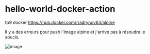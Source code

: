 # hello-world-docker-action
tp9 docker
https://hub.docker.com/r/adrynov64/alpine

Il y a des erreurs pour push l'image alpine et j'arrive pas à résoudre le soucis.

![image](https://user-images.githubusercontent.com/101815281/161444429-221ee7fe-3ade-40c3-b18a-fa615a8c99a9.png)


